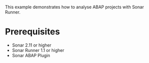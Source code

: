 This example demonstrates how to analyse ABAP projects with Sonar Runner.

Prerequisites
=============

*   Sonar 2.11 or higher
*   Sonar Runner 1.1 or higher
*   Sonar ABAP Plugin
